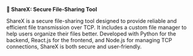**🚀 ShareX: Secure File-Sharing Tool**

ShareX is a secure file-sharing tool designed to provide reliable and efficient file transmission over TCP. 
It includes a custom file manager to help users organize their files better. 
Developed with Python for the backend, React.js for the frontend, and Node.js for managing TCP connections, ShareX is both secure and user-friendly.
